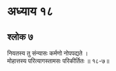 # अध्याय १८

## श्लोक ७

नियतस्य तु संन्यासः कर्मणो नोपपद्यते ।<br>मोहात्तस्य परित्यागस्तामसः परिकीर्तितः ॥ १८-७॥<br><br>

